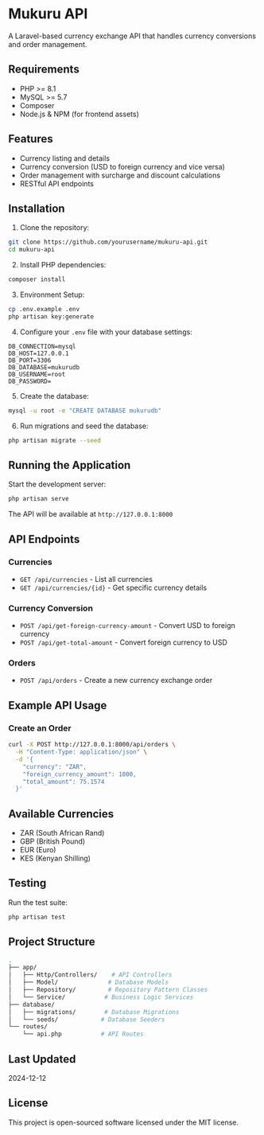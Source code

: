 # Mukuru API

A Laravel-based currency exchange API that handles currency conversions and order management.

## Requirements

- PHP >= 8.1
- MySQL >= 5.7
- Composer
- Node.js & NPM (for frontend assets)

## Features

- Currency listing and details
- Currency conversion (USD to foreign currency and vice versa)
- Order management with surcharge and discount calculations
- RESTful API endpoints

## Installation

1. Clone the repository:
```bash
git clone https://github.com/yourusername/mukuru-api.git
cd mukuru-api
```

2. Install PHP dependencies:
```bash
composer install
```

3. Environment Setup:
```bash
cp .env.example .env
php artisan key:generate
```

4. Configure your `.env` file with your database settings:
```env
DB_CONNECTION=mysql
DB_HOST=127.0.0.1
DB_PORT=3306
DB_DATABASE=mukurudb
DB_USERNAME=root
DB_PASSWORD=
```

5. Create the database:
```bash
mysql -u root -e "CREATE DATABASE mukurudb"
```

6. Run migrations and seed the database:
```bash
php artisan migrate --seed
```

## Running the Application

Start the development server:
```bash
php artisan serve
```

The API will be available at `http://127.0.0.1:8000`

## API Endpoints

### Currencies
- `GET /api/currencies` - List all currencies
- `GET /api/currencies/{id}` - Get specific currency details

### Currency Conversion
- `POST /api/get-foreign-currency-amount` - Convert USD to foreign currency
- `POST /api/get-total-amount` - Convert foreign currency to USD

### Orders
- `POST /api/orders` - Create a new currency exchange order

## Example API Usage

### Create an Order
```bash
curl -X POST http://127.0.0.1:8000/api/orders \
  -H "Content-Type: application/json" \
  -d '{
    "currency": "ZAR",
    "foreign_currency_amount": 1000,
    "total_amount": 75.1574
  }'
```

## Available Currencies

- ZAR (South African Rand)
- GBP (British Pound)
- EUR (Euro)
- KES (Kenyan Shilling)

## Testing

Run the test suite:
```bash
php artisan test
```

## Project Structure

```bash
.
├── app/
│   ├── Http/Controllers/    # API Controllers
│   ├── Model/              # Database Models
│   ├── Repository/         # Repository Pattern Classes
│   └── Service/           # Business Logic Services
├── database/
│   ├── migrations/        # Database Migrations
│   └── seeds/            # Database Seeders
└── routes/
    └── api.php           # API Routes
```

## Last Updated

2024-12-12

## License

This project is open-sourced software licensed under the MIT license.
